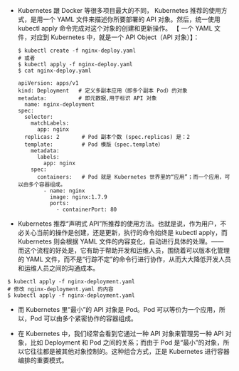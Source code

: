 - Kubernetes 跟 Docker 等很多项目最大的不同， Kubernetes 推荐的使用方式，是用一个 YAML 文件来描述你所要部署的 API 对象。然后，统一使用 kubectl apply 命令完成对这个对象的创建和更新操作。 【 一个 YAML 文件，对应到 Kubernetes 中，就是一个 API Object（API 对象）】： 

  ```shell
  $ kubectl create -f nginx-deploy.yaml
  # 或者
  $ kubectl apply -f nginx-deploy.yaml
  $ cat nginx-deploy.yaml
  
  apiVersion: apps/v1
  kind: Deployment   # 定义多副本应用（即多个副本 Pod）的对象
  metadata:          # 即元数据,用于标识 API 对象
    name: nginx-deployment
  spec:
    selector:
      matchLabels:
        app: nginx
    replicas: 2       # Pod 副本个数 (spec.replicas) 是：2
    template:         # Pod 模版（spec.template）
      metadata:
        labels:
          app: nginx
      spec:
        containers:   # Pod 就是 Kubernetes 世界里的“应用”；而一个应用，可以由多个容器组成。
          - name: nginx
            image: nginx:1.7.9
            ports:
              - containerPort: 80
  ```

-  Kubernetes 推荐“声明式 API”所推荐的使用方法。也就是说，作为用户，不必关心当前的操作是创建，还是更新，执行的命令始终是 kubectl apply，而 Kubernetes 则会根据 YAML 文件的内容变化，自动进行具体的处理。—— 而这个流程的好处是，它有助于帮助开发和运维人员，围绕着可以版本化管理的 YAML 文件，而不是“行踪不定”的命令行进行协作，从而大大降低开发人员和运维人员之间的沟通成本。 

  ```shell
  $ kubectl apply -f nginx-deployment.yaml
  # 修改 nginx-deployment.yaml 的内容
  $ kubectl apply -f nginx-deployment.yaml
  ```

- 而 Kubernetes 里“最小”的 API 对象是 Pod。Pod 可以等价为一个应用，所以，Pod 可以由多个紧密协作的容器组成。 

- 在 Kubernetes 中，我们经常会看到它通过一种 API 对象来管理另一种 API 对象，比如 Deployment 和 Pod 之间的关系；而由于 Pod 是“最小”的对象，所以它往往都是被其他对象控制的。这种组合方式，正是 Kubernetes 进行容器编排的重要模式。 